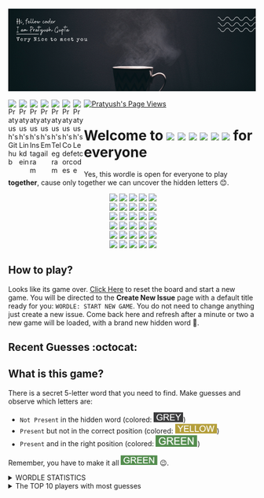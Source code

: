 ![Banner](data/img/banner1.png)

<a href="https://github.com/pratyushgguptaa">
  <img align="left" alt="Pratyush's Github" width="22px" src="https://cdn.jsdelivr.net/npm/simple-icons@v3/icons/github.svg" />
</a>
<a href="https://www.linkedin.com/in/pratyushgguptaa/">
  <img align="left" alt="Pratyush's Linkdein" width="22px" src="https://cdn.jsdelivr.net/npm/simple-icons@v3/icons/linkedin.svg" />
</a>
<a href="https://www.instagram.com/pratyushgguptaa/">
  <img align="left" alt="Pratyush's Instagram" width="22px" src="https://cdn.jsdelivr.net/npm/simple-icons@v3/icons/instagram.svg" />
</a>
<a href="mailto: pratyushgguptaa@gmail.com">
  <img align="left" alt="Pratyush's Email" width="22px" src="https://cdn.jsdelivr.net/npm/simple-icons@v3/icons/gmail.svg" />
</a>
<a href="https://t.me/pratyushgguptaa">
  <img align="left" alt="Pratyush's Telegram" width="22px" src="https://cdn.jsdelivr.net/npm/simple-icons@v3/icons/telegram.svg" />
</a>
<a href="https://codeforces.com/profile/pratyushgguptaa">
  <img align="left" alt="Pratyush's Codeforces" width="22px" src="https://cdn.jsdelivr.net/npm/simple-icons@v3/icons/codeforces.svg" />
</a>
<a href="https://leetcode.com/pratyushgguptaa/">
  <img align="left" alt="Pratyush's Leetcode" width="22px" src="https://cdn.jsdelivr.net/npm/simple-icons@v3/icons/leetcode.svg" />
</a>
<a href="https://github.com/pratyushgguptaa">
    <img src="https://komarev.com/ghpvc/?username=pratyushgguptaa" alt="Pratyush's Page Views" />
</a>

# Welcome to <img src="https://dummyimage.com/40/3a3a3c/f.png?text=W">&nbsp;<img src="https://dummyimage.com/40/538d4e/f.png?text=O">&nbsp;<img src="https://dummyimage.com/40/3a3a3c/f.png?text=R">&nbsp;<img src="https://dummyimage.com/40/538d4e/f.png?text=D">&nbsp;<img src="https://dummyimage.com/40/b59f3b/f.png?text=L">&nbsp;<img src="https://dummyimage.com/40/3a3a3c/f.png?text=E"> for everyone
Yes, this wordle is open for everyone to play **together**, cause only together we can uncover the hidden letters 😊.

<!-- BOARD START -->
<div align="center">&nbsp;<img src="https://dummyimage.com/65/b59f3b/f.png?text=S">&nbsp;<img src="https://dummyimage.com/65/3a3a3c/f.png?text=T">&nbsp;<img src="https://dummyimage.com/65/3a3a3c/f.png?text=Y">&nbsp;<img src="https://dummyimage.com/65/3a3a3c/f.png?text=L">&nbsp;<img src="https://dummyimage.com/65/3a3a3c/f.png?text=E"><br>&nbsp;<img src="https://dummyimage.com/65/3a3a3c/f.png?text=A">&nbsp;<img src="https://dummyimage.com/65/3a3a3c/f.png?text=D">&nbsp;<img src="https://dummyimage.com/65/3a3a3c/f.png?text=I">&nbsp;<img src="https://dummyimage.com/65/3a3a3c/f.png?text=E">&nbsp;<img src="https://dummyimage.com/65/3a3a3c/f.png?text=U"><br>&nbsp;<img src="https://dummyimage.com/65/3a3a3c/f.png?text=M">&nbsp;<img src="https://dummyimage.com/65/b59f3b/f.png?text=O">&nbsp;<img src="https://dummyimage.com/65/3a3a3c/f.png?text=N">&nbsp;<img src="https://dummyimage.com/65/3a3a3c/f.png?text=K">&nbsp;<img src="https://dummyimage.com/65/b59f3b/f.png?text=S"><br>&nbsp;<img src="https://dummyimage.com/65/b59f3b/f.png?text=S">&nbsp;<img src="https://dummyimage.com/65/3a3a3c/f.png?text=C">&nbsp;<img src="https://dummyimage.com/65/b59f3b/f.png?text=R">&nbsp;<img src="https://dummyimage.com/65/b59f3b/f.png?text=O">&nbsp;<img src="https://dummyimage.com/65/3a3a3c/f.png?text=B"><br>&nbsp;<img src="https://dummyimage.com/65/3a3a3c/f.png?text=G">&nbsp;<img src="https://dummyimage.com/65/538d4e/f.png?text=R">&nbsp;<img src="https://dummyimage.com/65/538d4e/f.png?text=O">&nbsp;<img src="https://dummyimage.com/65/538d4e/f.png?text=S">&nbsp;<img src="https://dummyimage.com/65/3a3a3c/f.png?text=Z"><br>&nbsp;<img src="https://dummyimage.com/65/538d4e/f.png?text=F">&nbsp;<img src="https://dummyimage.com/65/538d4e/f.png?text=R">&nbsp;<img src="https://dummyimage.com/65/538d4e/f.png?text=O">&nbsp;<img src="https://dummyimage.com/65/538d4e/f.png?text=S">&nbsp;<img src="https://dummyimage.com/65/538d4e/f.png?text=H"><br></div>
<!-- BOARD END -->

## How to play?
<!-- DETAILS START -->
Looks like its game over. [Click Here](https://github.com/pratyushgguptaa/pratyushgguptaa/issues/new?title=WORDLE%3A+START+NEW+GAME&body=Dont+change+the+title.+If+the+game+is+over+new+game+will+be+loaded) to reset the board and start a new game. You will be directed to the **Create New Issue** page with a default title ready for you: `WORDLE: START NEW GAME`. You do not need to change anything just create a new issue. Come back here and refresh after a minute or two a new game will be loaded, with a brand new hidden word 👀.
<!-- DETAILS END -->

## Recent Guesses :octocat:
<!-- RECENT START -->

<!-- RECENT END -->

## What is this game?
There is a secret 5-letter word that you need to find. Make guesses and observe which letters are:
- `Not Present` in the hidden word (colored: <img width="60" src="data/img/greyWord.png">)
- `Present` but not in the correct position (colored: <img width="85" src="data/img/yellowWord.png">)
- `Present` and in the right position (colored: <img width="85" src="data/img/greenWord.png">)

Remember, you have to make it all <img width="75" src="data/img/greenWord.png"> 😉.


<details>
  <summary>WORDLE STATISTICS</summary><p>


<!-- STATS START -->
| 22 | 86 | 7 | 8 | 
|:---:|:---:|:---:|:---:|
| Played | Win % | Current Streak | Max Streak | 
<!-- STATS END -->


<details>
  <summary>GUESSES DISTRIBUTION</summary><p>


<!-- GUESSES START -->
1. ![](data/img/grey.png) 0
2. ![](data/img/grey.png) 0
3. ![](data/img/grey.png)![](data/img/grey.png)![](data/img/grey.png)![](data/img/grey.png)![](data/img/grey.png)![](data/img/grey.png)![](data/img/grey.png)![](data/img/grey.png)![](data/img/grey.png)![](data/img/grey.png) 5
4. ![](data/img/grey.png)![](data/img/grey.png)![](data/img/grey.png)![](data/img/grey.png) 2
5. ![](data/img/grey.png)![](data/img/grey.png)![](data/img/grey.png)![](data/img/grey.png)![](data/img/grey.png)![](data/img/grey.png)![](data/img/grey.png)![](data/img/grey.png)![](data/img/grey.png)![](data/img/grey.png)![](data/img/grey.png)![](data/img/grey.png)![](data/img/grey.png)![](data/img/grey.png)![](data/img/grey.png)![](data/img/grey.png)![](data/img/grey.png)![](data/img/grey.png)![](data/img/grey.png)![](data/img/grey.png) 10
6. ![](data/img/green.png)![](data/img/green.png)![](data/img/green.png)![](data/img/green.png) 2

<!-- GUESSES END -->
 
  </p></details>
</p></details>

<details>
  <summary>The TOP 10 players with most guesses</summary><p>

<!-- TOP START -->
| Player | Guesses |
|:---:|:---:|
| [@pratyushgguptaa](https://github.com/pratyushgguptaa) | 34 |
| [@ShubhamGarge](https://github.com/ShubhamGarge) | 10 |
| [@krishna-chaitanya-kc](https://github.com/krishna-chaitanya-kc) | 10 |
| [@NikharManchanda](https://github.com/NikharManchanda) | 9 |
| [@srirajshukla](https://github.com/srirajshukla) | 9 |
| [@rudra2901](https://github.com/rudra2901) | 4 |
| [@BhuwanSingh](https://github.com/BhuwanSingh) | 4 |
| [@shaillyb17](https://github.com/shaillyb17) | 3 |
| [@vineet4571](https://github.com/vineet4571) | 2 |
| [@Adarsh051020](https://github.com/Adarsh051020) | 1 |

<!-- TOP END -->
</p></details>

<!-- References:

Just want to thanks and appreciate the work and service provided by [Placeholder.com](https://placeholder.com/). It is just amazing. Every wordle character tile is an image from placeholder.com and I would recommend everyone using it.

Also, for references I used the (obviously) [Official Wordle Page](https://www.nytimes.com/games/wordle/index.html), copied the colors and the list of 12947 words.
For working with github workflows, I referenced [Marcizhu's](https://github.com/marcizhu/marcizhu) and [Timburgan's](https://github.com/timburgan/timburgan) chess readme.
-->
